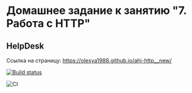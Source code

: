 # Домашнее задание к занятию "7. Работа с HTTP"

## HelpDesk

Ссылка на страницу: https://olesya1988.github.io/ahj-http__new/

[![Build status](https://ci.appveyor.com/api/projects/status/p579x3i75649lmkh?svg=true)](https://ci.appveyor.com/project/Olesya1988/ahj-http__new)

![CI](https://github.com/Olesya1988/ahj-http__new/actions/workflows/web.yml/badge.svg)